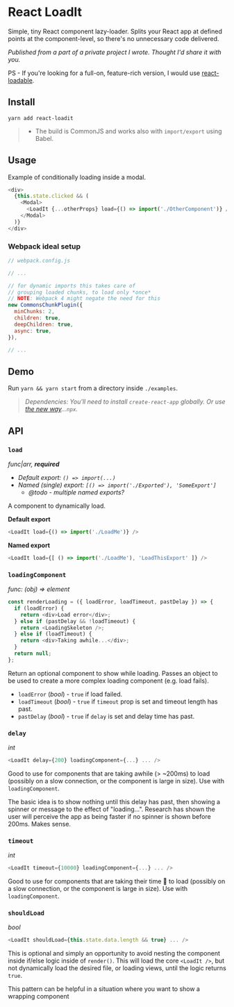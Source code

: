 # React LoadIt
Simple, tiny React component lazy-loader. Splits your React app at defined points at the component-level, so there's no unnecessary code delivered.

*Published from a part of a private project I wrote. Thought I'd share it with you.*

PS - If you're looking for a full-on, feature-rich version, I would use [react-loadable](https://github.com/jamiebuilds/react-loadable).

## Install
`yarn add react-loadit`

 > * The build is CommonJS and works also with `import/export` using Babel.

## Usage

Example of conditionally loading inside a modal.

```js
<div>
  {this.state.clicked && (
    <Modal>
      <LoadIt {...otherProps} load={() => import('./OtherComponent')} />
    </Modal>
  )}
</div>
```

### Webpack ideal setup

```js
// webpack.config.js

// ...

// for dynamic imports this takes care of
// grouping loaded chunks, to load only *once*
// NOTE: Webpack 4 might negate the need for this
new CommonsChunkPlugin({
  minChunks: 2,
  children: true,
  deepChildren: true,
  async: true,
}),

// ...
```

## Demo

Run `yarn && yarn start` from a directory inside `./examples`.

> *Dependencies: You'll need to install `create-react-app` globally. Or use [the new way](https://medium.com/@maybekatz/introducing-npx-an-npm-package-runner-55f7d4bd282b)...`npx`.*

## API

### `load`

*func|arr, **required***
* *Default export: `() => import(...)`*
* *Named (single) export: `[() => import('./Exported'), 'SomeExport']`*
  * *@todo - multiple named exports?*

A component to dynamically load.

**Default export**

```js
<LoadIt load={() => import('./LoadMe')} />
```

**Named export**

```js
<LoadIt load={[ () => import('./LoadMe'), 'LoadThisExport' ]} />
```

### `loadingComponent`

*func: (obj) => element*

```js
const renderLoading = ({ loadError, loadTimeout, pastDelay }) => {
  if (loadError) {
    return <div>Load error</div>;
  } else if (pastDelay && !loadTimeout) {
    return <LoadingSkeleton />;
  } else if (loadTimeout) {
    return <div>Taking awhile...</div>;
  }
  return null;
};
```

Return an optional component to show while loading. Passes an object to be used to create a more complex loading component (e.g. load fails).

* `loadError` (*bool*) - `true` if load failed.
* `loadTimeout` (*bool*) - `true` if `timeout` prop is set and timeout length has past.
* `pastDelay` (*bool*) - `true` if `delay` is set and delay time has past.

### `delay`

*int*

```js
<LoadIt delay={200} loadingComponent={...} ... />
```

Good to use for components that are taking awhile (> ~200ms) to load (possibly on a slow connection, or the component is large in size). Use with `loadingComponent`.

The basic idea is to show nothing until this delay has past, then showing a spinner or message to the effect of "loading...". Research has shown the user will perceive the app as being faster if no spinner is shown before 200ms. Makes sense.

### `timeout`

*int*

```js
<LoadIt timeout={10000} loadingComponent={...} ... />
```

Good to use for components that are taking their time 🐢 to load (possibly on a slow connection, or the component is large in size). Use with `loadingComponent`.

### `shouldLoad`

*bool*

```js
<LoadIt shouldLoad={this.state.data.length && true} ... />
```

This is optional and simply an opportunity to avoid nesting the component inside if/else logic inside of `render()`. This will load the core `<LoadIt />`, but not dynamically load the desired file, or loading views, until the logic returns `true`.

This pattern can be helpful in a situation where you want to show a wrapping component
